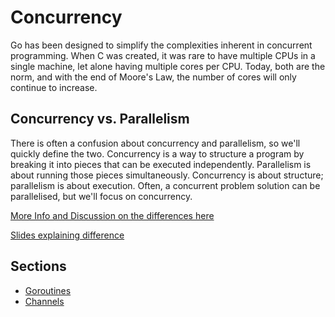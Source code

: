 # Concurrency

Go has been designed to simplify the complexities inherent in concurrent
programming.  When C was created, it was rare to have multiple CPUs in a single
machine, let alone having multiple cores per CPU.  Today, both are the norm,
and with the end of Moore's Law, the number of cores will only continue to
increase.

## Concurrency vs. Parallelism

There is often a confusion about concurrency and parallelism, so we'll quickly
define the two.  Concurrency is a way to structure a program by breaking it
into pieces that can be executed independently.  Parallelism is about running
those pieces simultaneously.  Concurrency is about structure; parallelism is
about execution.  Often, a concurrent problem solution can be parallelised, but
we'll focus on concurrency.

[More Info and Discussion on the differences here](https://blog.golang.org/concurrency-is-not-parallelism)

[Slides explaining difference](https://talks.golang.org/2012/waza.slide#32)

## Sections

* [Goroutines](goroutines.md)
* [Channels](channels.md)
